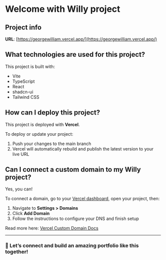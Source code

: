 # Welcome with Willy project

## Project info

**URL**: [https://georgewilliam.vercel.app/](https://georgewilliam.vercel.app/)

## What technologies are used for this project?

This project is built with:

- Vite  
- TypeScript  
- React  
- shadcn-ui  
- Tailwind CSS  

## How can I deploy this project?

This project is deployed with **Vercel**.

To deploy or update your project:

1. Push your changes to the main branch  
2. Vercel will automatically rebuild and publish the latest version to your live URL

## Can I connect a custom domain to my Willy project?

Yes, you can!

To connect a domain, go to your [Vercel dashboard](https://vercel.com/dashboard), open your project, then:

1. Navigate to **Settings > Domains**  
2. Click **Add Domain**  
3. Follow the instructions to configure your DNS and finish setup

Read more here: [Vercel Custom Domain Docs](https://vercel.com/docs/concepts/projects/custom-domains)

---

### 💬 Let’s connect and build an amazing portfolio like this together!

